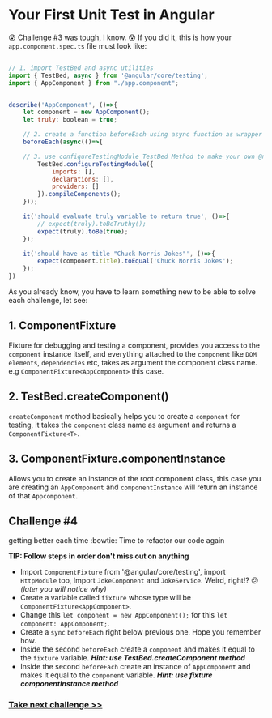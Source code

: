 # Your First Unit Test in Angular
:cold_sweat: Challenge #3 was tough, I know. :cold_sweat: If you did it, this is how your `app.component.spec.ts` file must look like:

```js

// 1. import TestBed and async utilities
import { TestBed, async } from '@angular/core/testing';
import { AppComponent } from "./app.component";


describe('AppComponent', ()=>{
	let component = new AppComponent();
	let truly: boolean = true;

	// 2. create a function beforeEach using async function as wrapper for its parameter 		
	beforeEach(async(()=>{

	// 3. use configureTestingModule TestBed Method to make your own @ngModule for testing	
		TestBed.configureTestingModule({
			imports: [],
			declarations: [],
			providers: []
		}).compileComponents();
	}));

	it('should evaluate truly variable to return true', ()=>{
		// expect(truly).toBeTruthy();
		expect(truly).toBe(true);
	});

	it('should have as title "Chuck Norris Jokes"', ()=>{
		expect(component.title).toEqual('Chuck Norris Jokes');
	});
})

```
As you already know, you have to learn something new to be able to solve each challenge, let see:

## 1. ComponentFixture<T>

Fixture for debugging and testing a component, provides you access to the `component` instance itself, and everything attached to the `component` like `DOM elements`, `dependencies` etc, takes as argument the component class name. e.g `ComponentFixture<AppComponent>` this case.

## 2. TestBed.createComponent()

`createComponent` mothod basically helps you to create a `component` for testing, it takes the `component` class name as argument and returns a `ComponentFixture<T>`.

## 3. ComponentFixture<T>.componentInstance

Allows you to create an instance of the root component class, this case you are creating an `AppComponent` and `componentInstance` will return an instance of that `Appcomponent`.


## Challenge #4

getting better each time :bowtie: Time to refactor our code again

**TIP: Follow steps in order don't miss out on anything**

- Import `ComponentFixture` from '@angular/core/testing', import `HttpModule` too, Import `JokeComponent` and `JokeService`. Weird, right!? :confused: *(later you will notice why)*
- Create a variable called `fixture` whose type will be `ComponentFixture<AppComponent>`.
- Change this `let component = new AppComponent();` for this `let component: AppComponent;`.
- Create a `sync` `beforeEach` right below previous one. Hope you remember how.
- Inside the second `beforeEach` create a `component` and makes it equal to the `fixture` variable. ***Hint: use TestBed.createComponent method*** 
- Inside the second `beforeEach` create an instance of `AppComponent` and makes it equal to the `component` variable. ***Hint: use fixture componentInstance method*** 

### [Take next challenge >>](https://github.com/jevvilla/Workshop-ATesting/tree/5#your-first-unit-test-in-angular)
